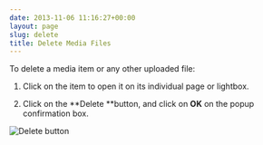 ```yaml
---
date: 2013-11-06 11:16:27+00:00
layout: page
slug: delete
title: Delete Media Files
---
```


To delete a media item or any other uploaded file:



	
  1. Click on the item to open it on its individual page or lightbox.

	
  2. Click on the **Delete **button, and click on **OK** on the popup confirmation box.


![Delete button ](https://rtcamp.com/wp-content/uploads/2013/11/delete.png)
